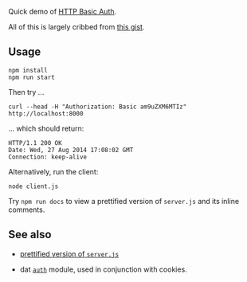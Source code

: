 Quick demo of [HTTP Basic Auth](http://en.wikipedia.org/wiki/Basic_access_authentication).

All of this is largely cribbed from [this gist](https://gist.github.com/charlesdaniel/1686663).


## Usage

    npm install
    npm run start

Then try ...

    curl --head -H "Authorization: Basic am9uZXM6MTIz" http://localhost:8000

... which should return:

    HTTP/1.1 200 OK
    Date: Wed, 27 Aug 2014 17:08:02 GMT
    Connection: keep-alive

Alternatively, run the client:

    node client.js 

Try `npm run docs` to view a prettified version of `server.js` and its inline
comments.


## See also

* [prettified version of `server.js`](http://joyrexus.github.io/auth-demos/basic-auth/http/docs/server.html)

* dat [`auth`](https://github.com/maxogden/dat/blob/master/lib/auth.js) module,
  used in conjunction with cookies.
